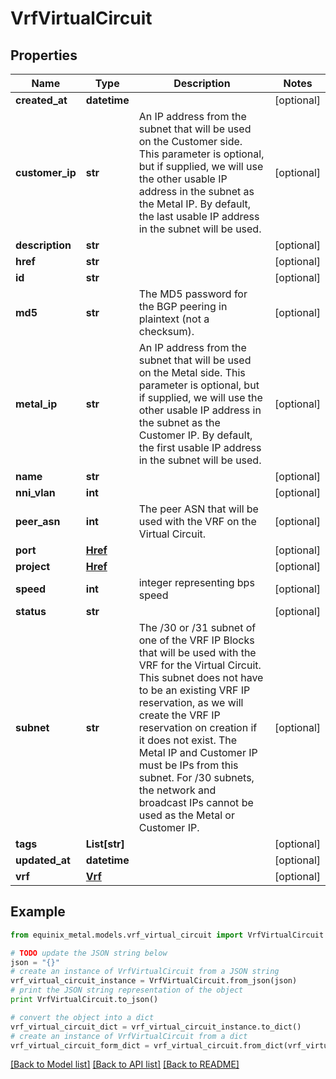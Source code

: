 # VrfVirtualCircuit


## Properties
Name | Type | Description | Notes
------------ | ------------- | ------------- | -------------
**created_at** | **datetime** |  | [optional] 
**customer_ip** | **str** | An IP address from the subnet that will be used on the Customer side. This parameter is optional, but if supplied, we will use the other usable IP address in the subnet as the Metal IP. By default, the last usable IP address in the subnet will be used. | [optional] 
**description** | **str** |  | [optional] 
**href** | **str** |  | [optional] 
**id** | **str** |  | [optional] 
**md5** | **str** | The MD5 password for the BGP peering in plaintext (not a checksum). | [optional] 
**metal_ip** | **str** | An IP address from the subnet that will be used on the Metal side. This parameter is optional, but if supplied, we will use the other usable IP address in the subnet as the Customer IP. By default, the first usable IP address in the subnet will be used. | [optional] 
**name** | **str** |  | [optional] 
**nni_vlan** | **int** |  | [optional] 
**peer_asn** | **int** | The peer ASN that will be used with the VRF on the Virtual Circuit. | [optional] 
**port** | [**Href**](Href.md) |  | [optional] 
**project** | [**Href**](Href.md) |  | [optional] 
**speed** | **int** | integer representing bps speed | [optional] 
**status** | **str** |  | [optional] 
**subnet** | **str** | The /30 or /31 subnet of one of the VRF IP Blocks that will be used with the VRF for the Virtual Circuit. This subnet does not have to be an existing VRF IP reservation, as we will create the VRF IP reservation on creation if it does not exist. The Metal IP and Customer IP must be IPs from this subnet. For /30 subnets, the network and broadcast IPs cannot be used as the Metal or Customer IP. | [optional] 
**tags** | **List[str]** |  | [optional] 
**updated_at** | **datetime** |  | [optional] 
**vrf** | [**Vrf**](Vrf.md) |  | [optional] 

## Example

```python
from equinix_metal.models.vrf_virtual_circuit import VrfVirtualCircuit

# TODO update the JSON string below
json = "{}"
# create an instance of VrfVirtualCircuit from a JSON string
vrf_virtual_circuit_instance = VrfVirtualCircuit.from_json(json)
# print the JSON string representation of the object
print VrfVirtualCircuit.to_json()

# convert the object into a dict
vrf_virtual_circuit_dict = vrf_virtual_circuit_instance.to_dict()
# create an instance of VrfVirtualCircuit from a dict
vrf_virtual_circuit_form_dict = vrf_virtual_circuit.from_dict(vrf_virtual_circuit_dict)
```
[[Back to Model list]](../README.md#documentation-for-models) [[Back to API list]](../README.md#documentation-for-api-endpoints) [[Back to README]](../README.md)


